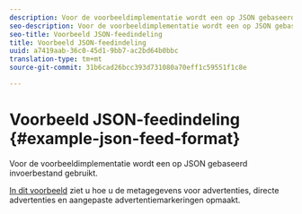 ```yaml
---
description: Voor de voorbeeldimplementatie wordt een op JSON gebaseerd invoerbestand gebruikt.
seo-description: Voor de voorbeeldimplementatie wordt een op JSON gebaseerd invoerbestand gebruikt.
seo-title: Voorbeeld JSON-feedindeling
title: Voorbeeld JSON-feedindeling
uuid: a7419aab-36c0-45d1-9bb7-ac2bd64b0bbc
translation-type: tm+mt
source-git-commit: 31b6cad26bcc393d731080a70eff1c59551f1c8e

---
```



# Voorbeeld JSON-feedindeling {#example-json-feed-format}

Voor de voorbeeldimplementatie wordt een op JSON gebaseerd invoerbestand gebruikt.

[In dit voorbeeld](https://help.adobe.com/en_US/primetime/api/reference_implementation/json-example.json) ziet u hoe u de metagegevens voor advertenties, directe advertenties en aangepaste advertentiemarkeringen opmaakt.